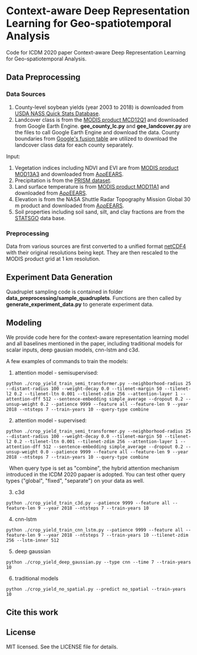 # Context-aware Deep Representation Learning for Geo-spatiotemporal Analysis
Code for ICDM 2020 paper Context-aware Deep Representation Learning for Geo-spatiotemporal Analysis.

## Data Preprocessing

### Data Sources
1. County-level soybean yields (year 2003 to 2018) is downloaded from [USDA NASS Quick Stats Database](https://quickstats.nass.usda.gov/).
2. Landcover class is from the [MODIS product MCD12Q1](https://lpdaac.usgs.gov/products/mcd12q1v006/) and downloaded from Google Earth Engine. **gee_county_lc.py** and **gee_landcover.py** are the files to call Google Earth Engine and download the data. County boundaries from [Google's fusion table](https://fusiontables.google.com/data?docid=1S4EB6319wWW2sWQDPhDvmSBIVrD3iEmCLYB7nMM#rows:id=1) are utilized to download the landcover class data for each county separately.

Input:

1. Vegetation indices including NDVI and EVI are from [MODIS product MOD13A3](https://lpdaac.usgs.gov/products/mod13a3v006/) and downloaded from [AρρEEARS](https://lpdaacsvc.cr.usgs.gov/appeears/).
2. Precipitation is from the [PRISM dataset](http://www.prism.oregonstate.edu/).
3. Land surface temperature is from [MODIS product MOD11A1]() and downloaded from [AρρEEARS](https://lpdaacsvc.cr.usgs.gov/appeears/).
4. Elevation is from the NASA Shuttle Radar Topography Mission Global 30 m product and downloaded from [AρρEEARS](https://lpdaacsvc.cr.usgs.gov/appeears/).
5. Soil properties including soil sand, silt, and clay fractions are from the [STATSGO](https://catalog.data.gov/dataset/statsgo-soil-polygons) data base.

### Preprocessing
Data from various sources are first converted to a unified format [netCDF4](https://unidata.github.io/netcdf4-python/netCDF4/index.html) with their original resolutions being kept. They are then rescaled to the MODIS product grid at 1 km resolution.

## Experiment Data Generation
Quadruplet sampling code is contained in folder **data_preprocessing/sample_quadruplets**. Functions are then called by **generate_experiment_data.py** to generate experiment data. 

## Modeling
We provide code here for the context-aware representation learning model and all baselines mentioned in the paper, including traditional models for scalar inputs, deep gausian models, cnn-lstm and c3d.

A few examples of commands to train the models:
1. attention model - semisupervised:
```console
python ./crop_yield_train_semi_transformer.py --neighborhood-radius 25 --distant-radius 100 --weight-decay 0.0 --tilenet-margin 50 --tilenet-l2 0.2 --tilenet-ltn 0.001 --tilenet-zdim 256 --attention-layer 1 --attention-dff 512 --sentence-embedding simple_average --dropout 0.2 --unsup-weight 0.2 --patience 9999 --feature all --feature-len 9 --year 2018 --ntsteps 7 --train-years 10 --query-type combine
```
2. attention model - supervised:
```console
python ./crop_yield_train_semi_transformer.py --neighborhood-radius 25 --distant-radius 100 --weight-decay 0.0 --tilenet-margin 50 --tilenet-l2 0.2 --tilenet-ltn 0.001 --tilenet-zdim 256 --attention-layer 1 --attention-dff 512 --sentence-embedding simple_average --dropout 0.2 --unsup-weight 0.0 --patience 9999 --feature all --feature-len 9 --year 2018 --ntsteps 7 --train-years 10 --query-type combine
```
&nbsp;&nbsp;When query type is set as "combine", the hybrid attention mechanism introduced in the ICDM 2020 papaer is adopted. You can test other query types ("global", "fixed", "separate") on your data as well.

3. c3d
```console
python ./crop_yield_train_c3d.py --patience 9999 --feature all --feature-len 9 --year 2018 --ntsteps 7 --train-years 10
```
4. cnn-lstm
```console
python ./crop_yield_train_cnn_lstm.py --patience 9999 --feature all --feature-len 9 --year 2018 --ntsteps 7 --train-years 10 --tilenet-zdim 256 --lstm-inner 512
```
5. deep gaussian
```console
python ./crop_yield_deep_gaussian.py --type cnn --time 7 --train-years 10
```
6. traditional models
```console
python ./crop_yield_no_spatial.py --predict no_spatial --train-years 10
```

## Cite this work

## License
MIT licensed. See the LICENSE file for details.
